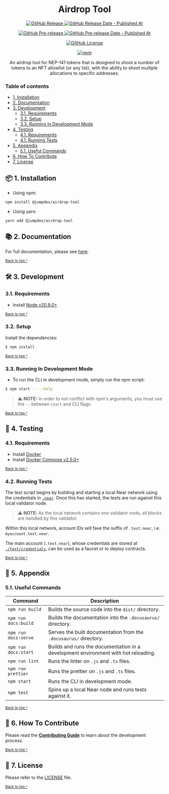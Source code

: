 <h1 align="center">
  Airdrop Tool
</h1>

<p align="center">
  <a href="https://github.com/Jump-Dex/airdrop-tool/releases/latest">
    <img alt="GitHub Release" src="https://img.shields.io/github/v/release/Jump-Dex/airdrop-tool?&logo=github">
  </a>
  <a href="https://github.com/Jump-Dex/airdrop-tool/releases/latest">
    <img alt="GitHub Release Date - Published At" src="https://img.shields.io/github/release-date/Jump-Dex/airdrop-tool?logo=github">
  </a>
</p>

<p align="center">
  <a href="https://github.com/Jump-Dex/airdrop-tool/releases">
    <img alt="GitHub Pre-release" src="https://img.shields.io/github/v/release/Jump-Dex/airdrop-tool?include_prereleases&label=pre-release&logo=github">
  </a>
  <a href="https://github.com/Jump-Dex/airdrop-tool/releases">
    <img alt="GitHub Pre-release Date - Published At" src="https://img.shields.io/github/release-date-pre/Jump-Dex/airdrop-tool?label=pre-release date&logo=github">
  </a>
</p>

<p align="center">
  <a href="https://github.com/Jump-Dex/airdrop-tool/blob/main/LICENSE">
    <img alt="GitHub License" src="https://img.shields.io/github/license/Jump-Dex/airdrop-tool">
  </a>
</p>

<p align="center">
  <a href="https://npmjs.com/package/@jumpdex/airdrop-tool" target="_blank">
    <img src="https://img.shields.io/npm/v/@jumpdex/airdrop-tool" alt="npm" />
  </a>
</p>

<p align="center">
  An airdrop tool for NEP-141 tokens that is designed to shoot a number of tokens to an NFT allowlist (or any list), with the ability to shoot multiple allocations to specific addresses.
</p>

### Table of contents

* [1. Installation](#-1-installation)
* [2. Documentation](#-2-documentation)
* [3. Development](#-3-development)
    * [3.1. Requirements](#31-requirements)
    * [3.2. Setup](#32-setup)
    * [3.3. Running In Development Mode](#33-running-in-development-mode)
* [4. Testing](#-4-testing)
  * [4.1. Requirements](#41-requirements)
  * [4.1. Running Tests](#42-running-tests)
* [5. Appendix](#-5-appendix)
    * [5.1. Useful Commands](#51-useful-commands)
* [6. How To Contribute](#-6-how-to-contribute)
* [7. License](#-7-license)

## 📦 1. Installation

* Using npm:
```shell
npm install @jumpdex/airdrop-tool
```

* Using yarn:
```shell
yarn add @jumpdex/airdrop-tool
```

## 📚 2. Documentation

For full documentation, please see [here][documentation].

<sup>[Back to top ^][table-of-contents]</sup>

## 🛠 3. Development

### 3.1. Requirements

* Install [Node v20.9.0+][node]

<sup>[Back to top ^][table-of-contents]</sup>

### 3.2. Setup

Install the dependencies:
```bash
$ npm install
```

<sup>[Back to top ^][table-of-contents]</sup>

### 3.3. Running In Development Mode

* To run the CLI in development mode, simply run the npm script:
```bash
$ npm start -- --help
```

> ⚠️ **NOTE:** In order to not conflict with npm's arguments, you must use the `--` between `start` and CLI flags.

<sup>[Back to top ^][table-of-contents]</sup>

## 🧪 4. Testing

### 4.1. Requirements

* Install [Docker][docker]
* Install [Docker Compose v2.5.0+][docker-compose]

<sup>[Back to top ^][table-of-contents]</sup>

### 4.2. Running Tests

The test script begins by building and starting a local Near network using the credentials in [`.near`](./.near). Once this has started, the tests are run against this local validator node.

> ⚠️ **NOTE:** As the local network contains one validator node, all blocks are handled by this validator.

Within this local network, account IDs will fave the suffix of `.test.near`, i.e. `myaccount.test.near`.

The main account (`.test.near`), whose credentials are stored at [`./test/credentials`](./test/credentials), can be used as a faucet or to deploy contracts.

<sup>[Back to top ^][table-of-contents]</sup>

## 📑 5. Appendix

### 5.1. Useful Commands

| Command              | Description                                                                        |
|----------------------|------------------------------------------------------------------------------------|
| `npm run build`      | Builds the source code into the `dist/` directory.                                 |
| `npm run docs:build` | Builds the documentation into the `.docusaurus/` directory.                        |
| `npm run docs:serve` | Serves the built documentation from the `.docusaurus/` directory.                  |
| `npm run docs:start` | Builds and runs the documentation in a development environment with hot reloading. |
| `npm run lint`       | Runs the linter on `.js` and `.ts` files.                                          |
| `npm run prettier`   | Runs the prettier on `.js` and `.ts` files.                                        |
| `npm start`          | Runs the CLI in development mode.                                                  |
| `npm test`           | Spins up a local Near node and runs tests against it.                              |

<sup>[Back to top ^][table-of-contents]</sup>

## 👏 6. How To Contribute

Please read the [**Contributing Guide**][contribute] to learn about the development process.

<sup>[Back to top ^][table-of-contents]</sup>

## 📄 7. License

Please refer to the [LICENSE][license] file.

<sup>[Back to top ^][table-of-contents]</sup>

<!-- Links -->
[contribute]: ./CONTRIBUTING.md
[docker]: https://docs.docker.com/get-docker/
[docker-compose]: https://docs.docker.com/compose/install/
[documentation]: http://jump-dex.github.io/airdrop-tool
[license]: ./LICENSE
[node]: https://nodejs.org/en/
[table-of-contents]: #table-of-contents
